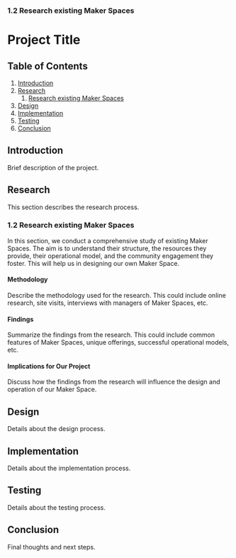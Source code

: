 ### 1.2 Research existing Maker Spaces

# Project Title

## Table of Contents
1. [Introduction](#introduction)
2. [Research](#research)
    1. [Research existing Maker Spaces](#research-existing-maker-spaces)
3. [Design](#design)
4. [Implementation](#implementation)
5. [Testing](#testing)
6. [Conclusion](#conclusion)

## Introduction
Brief description of the project.

## Research
This section describes the research process.

### 1.2 Research existing Maker Spaces
In this section, we conduct a comprehensive study of existing Maker Spaces. The aim is to understand their structure, the resources they provide, their operational model, and the community engagement they foster. This will help us in designing our own Maker Space.

#### Methodology
Describe the methodology used for the research. This could include online research, site visits, interviews with managers of Maker Spaces, etc.

#### Findings
Summarize the findings from the research. This could include common features of Maker Spaces, unique offerings, successful operational models, etc.

#### Implications for Our Project
Discuss how the findings from the research will influence the design and operation of our Maker Space.

## Design
Details about the design process.

## Implementation
Details about the implementation process.

## Testing
Details about the testing process.

## Conclusion
Final thoughts and next steps.
